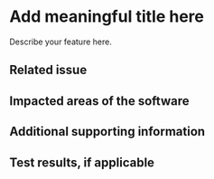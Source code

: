 
<!--
IMPORTANT NOTES

Is this pull request ready to be merged?
- Do the existing tests pass and new tests added for new code?
- Is all development in a state where you are proud to share it with others and
  willing to ask other people to take the time to review it?
- Is it documented in such a way that a review can reasonably understand what you've
  done and why you've done it? Can other users understand how to use your changes?
If not but opening the pull request will facilitate development, make it a "draft" pull request

This form is written in GitHub's Markdown format. For a reference on this type
of syntax, see GitHub's documentation:
https://docs.github.com/en/get-started/writing-on-github/getting-started-with-writing-and-formatting-on-github/basic-writing-and-formatting-syntax

This template contains guidance for your submission within the < ! - -, - - > blocks.
These are comments in HTML syntax and will not appear in the submission.
Be sure to use the "Preview" feature on GitHub to ensure your submission is formatted as intended.

When including code snippets, please paste the text itself and wrap the code block with
ticks (see the other character on the tilde ~ key in a US keyboard) to format it as code.
For example, Python code should be wrapped in ticks like this:
```python
def a_func():
    return 1

a = 1
b = a_func()
print(a + b)
```
This is preferred over screen shots since it is searchable and others can copy/paste
the text to run it.
-->


# Add meaningful title here
<!--
Be sure to title your pull request so that readers can scan through the list of PR's and understand
what this one involves. It should be a few well selected words to get the point across. If you have
a hard time choosing a brief title, consider splitting the pull request into multiple pull requests.
Keep in mind that the title will be automatically included in the release notes.
-->
Describe your feature here.

## Related issue
<!--
If one exists, link to a related GitHub Issue.
-->

## Impacted areas of the software
<!--
List any modules or other areas which should be impacted by this pull request. This helps to
determine the verification tests.
-->

## Additional supporting information
<!--
Add any other context about the problem here.
-->

## Test results, if applicable
<!--
Add the results from unit tests and regression tests here along with justification for any
failing test cases.
-->

<!--
__ For NREL use __
Release checklist:
- Update the version in
    - [ ] README.md
    - [ ] hopp/VERSION
- [ ] Verify docs builds correctly
- [ ] Create a tag in the NREL/HOPP repository
-->
